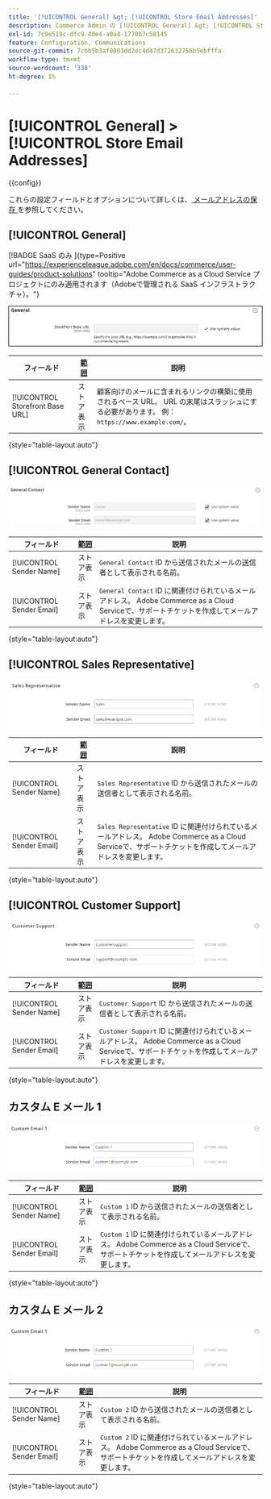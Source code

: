 ```yaml
---
title: '[!UICONTROL General] &gt; [!UICONTROL Store Email Addresses]'
description: Commerce Admin の [!UICONTROL General] &gt; [!UICONTROL Store Email Addresses] ページで設定を確認します。
exl-id: 7c9e519c-dfc9-4de4-a0a4-1770b7c58145
feature: Configuration, Communications
source-git-commit: 7cbb5b3af0803dd2ec4d47d372632756b5ebfffa
workflow-type: tm+mt
source-wordcount: '338'
ht-degree: 1%

---
```


# [!UICONTROL General] > [!UICONTROL Store Email Addresses]

{{config}}

これらの設定フィールドとオプションについて詳しくは、[ メールアドレスの保存 ](../../getting-started/store-details.md#store-email-addresses) を参照してください。

## [!UICONTROL General]

[!BADGE SaaS のみ &#x200B;]{type=Positive url="https://experienceleague.adobe.com/en/docs/commerce/user-guides/product-solutions" tooltip="Adobe Commerce as a Cloud Service プロジェクトにのみ適用されます（Adobeで管理される SaaS インフラストラクチャ）。"}

![ メールアドレスを保存/一般連絡先 ](./assets/store-email-addresses-general-general.png)<!-- zoom -->

| フィールド | [ 範囲 ](../../getting-started/websites-stores-views.md#scope-settings) | 説明 |
|--- |--- |--- |
| [!UICONTROL Storefront Base URL] | ストア表示 | 顧客向けのメールに含まれるリンクの構築に使用されるベース URL。 URL の末尾はスラッシュにする必要があります。 例：`https://www.example.com/`。 |

{style="table-layout:auto"}

## [!UICONTROL General Contact]

![ メールアドレスを保存/一般連絡先 ](./assets/store-email-addresses-general-contact.png)<!-- zoom -->

| フィールド | [ 範囲 ](../../getting-started/websites-stores-views.md#scope-settings) | 説明 |
|--- |--- |--- |
| [!UICONTROL Sender Name] | ストア表示 | `General Contact` ID から送信されたメールの送信者として表示される名前。 |
| [!UICONTROL Sender Email] | ストア表示 | `General Contact` ID に関連付けられているメールアドレス。 Adobe Commerce as a Cloud Serviceで、サポートチケットを作成してメールアドレスを変更します。 |

{style="table-layout:auto"}

## [!UICONTROL Sales Representative]

![Store Email Addresses > Sales Representative](./assets/store-email-addresses-sales-rep.png)<!-- zoom -->

| フィールド | [ 範囲 ](../../getting-started/websites-stores-views.md#scope-settings) | 説明 |
|--- |--- |--- |
| [!UICONTROL Sender Name] | ストア表示 | `Sales Representative` ID から送信されたメールの送信者として表示される名前。 |
| [!UICONTROL Sender Email] | ストア表示 | `Sales Representative` ID に関連付けられているメールアドレス。  Adobe Commerce as a Cloud Serviceで、サポートチケットを作成してメールアドレスを変更します。 |

{style="table-layout:auto"}

## [!UICONTROL Customer Support]

![ メールアドレスを保存/カスタマーサポート ](./assets/store-email-addresses-customer-support.png)<!-- zoom -->

| フィールド | [ 範囲 ](../../getting-started/websites-stores-views.md#scope-settings) | 説明 |
|--- |--- |--- |
| [!UICONTROL Sender Name] | ストア表示 | `Customer Support` ID から送信されたメールの送信者として表示される名前。 |
| [!UICONTROL Sender Email] | ストア表示 | `Customer Support` ID に関連付けられているメールアドレス。  Adobe Commerce as a Cloud Serviceで、サポートチケットを作成してメールアドレスを変更します。 |

{style="table-layout:auto"}

## カスタム E メール 1

![ メールアドレスを保存/カスタムメール 1](./assets/store-email-addresses-custom-email1.png)<!-- zoom -->

| フィールド | [ 範囲 ](../../getting-started/websites-stores-views.md#scope-settings) | 説明 |
|--- |--- |--- |
| [!UICONTROL Sender Name] | ストア表示 | `Custom 1` ID から送信されたメールの送信者として表示される名前。 |
| [!UICONTROL Sender Email] | ストア表示 | `Custom 1` ID に関連付けられているメールアドレス。  Adobe Commerce as a Cloud Serviceで、サポートチケットを作成してメールアドレスを変更します。 |

{style="table-layout:auto"}

## カスタム E メール 2

![ メールアドレスを保存/カスタムメール 2](./assets/store-email-addresses-custom-email1.png)<!-- zoom -->

| フィールド | [ 範囲 ](../../getting-started/websites-stores-views.md#scope-settings) | 説明 |
|--- |--- |--- |
| [!UICONTROL Sender Name] | ストア表示 | `Custom 2` ID から送信されたメールの送信者として表示される名前。 |
| [!UICONTROL Sender Email] | ストア表示 | `Custom 2` ID に関連付けられているメールアドレス。  Adobe Commerce as a Cloud Serviceで、サポートチケットを作成してメールアドレスを変更します。 |

{style="table-layout:auto"}
